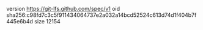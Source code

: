 version https://git-lfs.github.com/spec/v1
oid sha256:c98fd7c3c5f911434064737e2a032a14bcd52524c613d74d1f404b7f445e6b4d
size 12154
